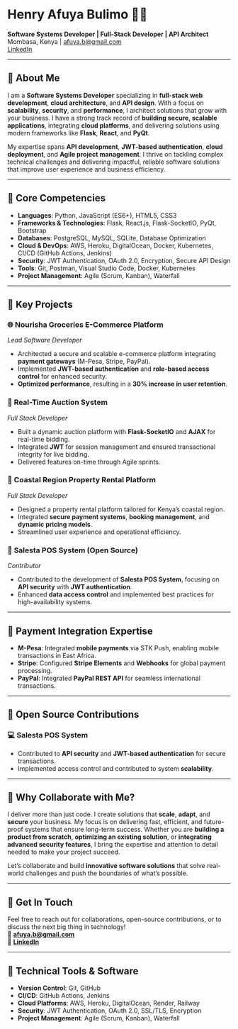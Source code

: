 # Henry Afuya Bulimo 👨‍💻
**Software Systems Developer | Full-Stack Developer | API Architect**  
Mombasa, Kenya | afuya.b@gmail.com  
[LinkedIn](https://www.linkedin.com/in/henry-afuya-bulimo) 

---

## 🔹 About Me

I am a **Software Systems Developer** specializing in **full-stack web development**, **cloud architecture**, and **API design**. With a focus on **scalability**, **security**, and **performance**, I architect solutions that grow with your business. I have a strong track record of **building secure, scalable applications**, integrating **cloud platforms**, and delivering solutions using modern frameworks like **Flask**, **React**, and **PyQt**.

My expertise spans **API development**, **JWT-based authentication**, **cloud deployment**, and **Agile project management**. I thrive on tackling complex technical challenges and delivering impactful, reliable software solutions that improve user experience and business efficiency.

---

## 🔹 Core Competencies

- **Languages**: Python, JavaScript (ES6+), HTML5, CSS3
- **Frameworks & Technologies**: Flask, React.js, Flask-SocketIO, PyQt, Bootstrap
- **Databases**: PostgreSQL, MySQL, SQLite, Database Optimization
- **Cloud & DevOps**: AWS, Heroku, DigitalOcean, Docker, Kubernetes, CI/CD (GitHub Actions, Jenkins)
- **Security**: JWT Authentication, OAuth 2.0, Encryption, Secure API Design
- **Tools**: Git, Postman, Visual Studio Code, Docker, Kubernetes
- **Project Management**: Agile (Scrum, Kanban), Waterfall

---

## 🔹 Key Projects

### 🌐 **Nourisha Groceries E-Commerce Platform**  
*Lead Software Developer*  
- Architected a secure and scalable e-commerce platform integrating **payment gateways** (M-Pesa, Stripe, PayPal).  
- Implemented **JWT-based authentication** and **role-based access control** for enhanced security.  
- **Optimized performance**, resulting in a **30% increase in user retention**.

### 🚀 **Real-Time Auction System**  
*Full Stack Developer*  
- Built a dynamic auction platform with **Flask-SocketIO** and **AJAX** for real-time bidding.  
- Integrated **JWT** for session management and ensured transactional integrity for live bidding.  
- Delivered features on-time through Agile sprints.

### 🏡 **Coastal Region Property Rental Platform**  
*Full Stack Developer*  
- Designed a property rental platform tailored for Kenya’s coastal region.  
- Integrated **secure payment systems**, **booking management**, and **dynamic pricing models**.  
- Streamlined user experience and operational efficiency.

### 🛒 **Salesta POS System (Open Source)**  
*Contributor*  
- Contributed to the development of **Salesta POS System**, focusing on **API security** with **JWT authentication**.  
- Enhanced **data access control** and implemented best practices for high-availability systems.

---

## 🔹 Payment Integration Expertise

- **M-Pesa**: Integrated **mobile payments** via STK Push, enabling mobile transactions in East Africa.  
- **Stripe**: Configured **Stripe Elements** and **Webhooks** for global payment processing.  
- **PayPal**: Integrated **PayPal REST API** for seamless international transactions.

---

## 🔹 Open Source Contributions

### 💻 **Salesta POS System**  
- Contributed to **API security** and **JWT-based authentication** for secure transactions.  
- Implemented access control and contributed to system **scalability**.

---

## 🔹 Why Collaborate with Me?

I deliver more than just code. I create solutions that **scale**, **adapt**, and **secure** your business. My focus is on delivering fast, efficient, and future-proof systems that ensure long-term success. Whether you are **building a product from scratch**, **optimizing an existing solution**, or **integrating advanced security features**, I bring the expertise and attention to detail needed to make your project succeed.

Let’s collaborate and build **innovative software solutions** that solve real-world challenges and push the boundaries of what’s possible.

---

## 🔹 Get In Touch

Feel free to reach out for collaborations, open-source contributions, or to discuss the next big thing in technology!  
📧 **afuya.b@gmail.com**  
🔗 **[LinkedIn](https://www.linkedin.com/in/henry-afuya-bulimo)**  


---

## 🔹 Technical Tools & Software

- **Version Control**: Git, GitHub  
- **CI/CD**: GitHub Actions, Jenkins  
- **Cloud Platforms**: AWS, Heroku, DigitalOcean, Render, Railway  
- **Security**: JWT Authentication, OAuth 2.0, SSL/TLS, Encryption  
- **Project Management**: Agile (Scrum, Kanban), Waterfall
